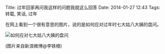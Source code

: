 Title: 过年回家再问我这样的问题我就这么回答
Date: 2014-01-27 12:43
Tags: 转载, 笑话, 过年

在网上看到一个很有意思的图片，说的是如何应对过年时七大姑八大姨的盘问。

![如何应对七大姑八大姨的盘问](/static/images/fun/RuHeYingDuiQinQiDePanWen.jpg)

(图片来自新浪微博@李铁根)

